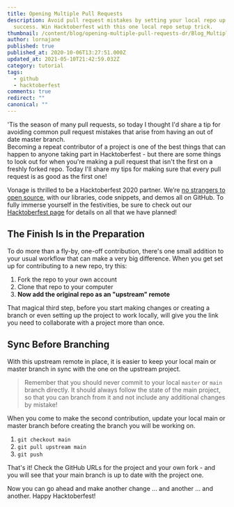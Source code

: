 ```yaml
---
title: Opening Multiple Pull Requests
description: Avoid pull request mistakes by setting your local repo up for
  success. Win Hacktoberfest with this one local repo setup trick.
thumbnail: /content/blog/opening-multiple-pull-requests-dr/Blog_Multiple-Pull-Requests_1200x600.png
author: lornajane
published: true
published_at: 2020-10-06T13:27:51.000Z
updated_at: 2021-05-10T21:42:59.032Z
category: tutorial
tags:
  - github
  - hacktoberfest
comments: true
redirect: ""
canonical: ""
---
```

'Tis the season of many pull requests, so today I thought I'd share a tip for avoiding common pull request mistakes that arise from having an out of date master branch.  
Becoming a repeat contributor of a project is one of the best things that can happen to anyone taking part in Hacktoberfest - but there are some things to look out for when you're making a pull request that isn't the first on a freshly forked repo. Today I'll share my tips for making sure that every pull request is as good as the first one!

Vonage is thrilled to be a Hacktoberfest 2020 partner. We’re [no strangers to open source](https://youtu.be/zYJpYMCy6PA), with our libraries, code snippets, and demos all on GitHub. To fully immerse yourself in the festivities, be sure to check out our [Hacktoberfest page](https://nexmo.dev/2GZcyHc) for details on all that we have planned!

## The Finish Is in the Preparation

To do more than a fly-by, one-off contribution, there's one small addition to your usual workflow that can make a very big difference. When you get set up for contributing to a new repo, try this:

1. Fork the repo to your own account
2. Clone that repo to your computer
3. **Now add the original repo as an "upstream" remote**

That magical third step, before you start making changes or creating a branch or even setting up the project to work locally, will give you the link you need to collaborate with a project more than once.

## Sync Before Branching

With this upstream remote in place, it is easier to keep your local main or master branch in sync with the one on the upstream project.

> Remember that you should never commit to your local `master` or `main` branch directly. It should always follow the state of the main project, so that you can branch from it and not include any additional changes by mistake!

When you come to make the second contribution, update your local main or master branch before creating the branch you will be working on.

1. `git checkout main`
2. `git pull upstream main`
3. `git push`

That's it! Check the GitHub URLs for the project and your own fork - and you will see that your main branch is up to date with the project one.

Now you can go ahead and make another change ... and another ... and another. Happy Hacktoberfest!

